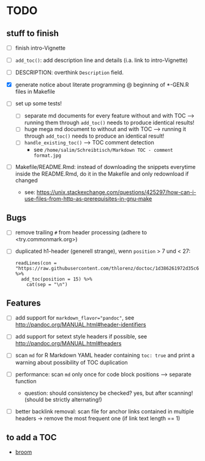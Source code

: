 # TODO

## stuff to finish

- [ ] finish intro-Vignette

- [ ] `add_toc()`: add description line and details (i.a. link to intro-Vignette)

- [ ] DESCRIPTION: overthink `Description` field.

- [x] generate notice about literate programming @ beginning of *-GEN.R files in Makefile

- [ ] set up some tests!
    - [ ] separate md documents for every feature without and with TOC --> running them through `add_toc()` needs to produce identical results!
    - [ ] huge mega md document to without and with TOC --> running it through `add_toc()` needs to produce an identical result!
    - [ ] `handle_existing_toc()` --> TOC comment detection
        - see `/home/salim/Schreibtisch/Markdown TOC - comment format.jpg`

- [ ] Makefile/README.Rmd: instead of downloading the snippets everytime inside the README.Rmd, do it in the Makefile and only redownload if changed
    - see: <https://unix.stackexchange.com/questions/425297/how-can-i-use-files-from-http-as-prerequisites-in-gnu-make>

## Bugs

- [ ] remove trailing `#` from header processing (adhere to <try.commonmark.org>)

- [ ] duplicated h1-header (generell strange), wenn `position` > 7 und < 27:

    ```
    readLines(con = "https://raw.githubusercontent.com/thlorenz/doctoc/1d386261972d35c6bcd187d0a00e666f9d893d8d/README.md") %>%
      add_toc(position = 15) %>%
        cat(sep = "\n")
    ```

## Features

- [ ] add support for `markdown_flavor="pandoc"`, see <http://pandoc.org/MANUAL.html#header-identifiers>

- [ ] add support for setext style headers if possible, see <http://pandoc.org/MANUAL.html#headers>

- [ ] scan `md` for R Markdown YAML header containing `toc: true` and print a warning about possibility of TOC duplication

- [ ] performance: scan `md` only once for code block positions --> separate function
    - question: should consistency be checked? yes, but after scanning! (should be strictly alternating!)

- [ ] better backlink removal: scan file for anchor links contained in multiple headers -> remove the most frequent one (if link text length == 1)

## to add a TOC

- [broom](https://github.com/tidyverse/broom)


